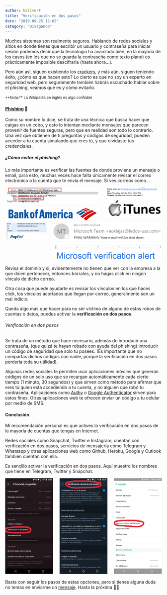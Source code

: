 ```yaml
---
author: halivert
title: "Verificación en dos pasos"
date: "2019-09-25 12:02"
category: "Divagando"
---
```


Muchos sistemas son realmente seguros. Hablando de redes sociales y sitios en
donde tienes que escribir un usuario y contraseña para iniciar sesión podemos
decir que la tecnología ha avanzado bien, en la mayoría de los casos (en los
que no se guarda la contraseña como texto plano) es prácticamente imposible
descifrarla (hasta ahora...).

<!--Seguir leyendo-->

Pero aún así, siguen existiendo los [crackers][], y más aún, siguen teniendo
éxito, ¿cómo es que hacen esto? Lo cierto es que no soy un experto en
seguridad web, pero seguramente también habrás escuchado hablar sobre el
phishing, veamos que es y cómo evitarlo.

<small>
**Nota:** La Wikipedia en inglés es algo confiable
</small>

#### [Phishing][] 🎣

Como su nombre lo dice, se trata de una técnica que busca hacer que caigas en
un cebo, y esto lo intentan mediante mensajes que parecen provenir de fuentes
seguras, pero que en realidad son todo lo contrario.
Una vez que obtienen de ti preguntas y códigos de seguridad, pueden acceder a
tu cuenta simulando que eres tú, y que olvidaste tus credenciales.

##### ¿Cómo evitar el phishing?

Lo más importante es verificar las fuentes de donde proviene un mensaje o
email, para esto, muchas veces hace falta únicamente revisar el correo
electrónico o la cuenta que te envía el mensaje. Si ves correos como...

<div class="columns">
	<div class="column">
		<img
			alt="Ejemplo de phishing: Bank of America"
			src="/img/2019-09-25-two-step-verification/phishing1.png">
	</div>
	<div class="column">
		<img
			alt="Ejemplo de phishing: iTunes"
			src="/img/2019-09-25-two-step-verification/phishing2.png">
	</div>
</div>
<div class="columns">
	<div class="column">
		<img
			alt="Ejemplo de phishing: PayPal"
			src="/img/2019-09-25-two-step-verification/phishing3.jpeg">
	</div>
	<div class="column">
		<img
			alt="Ejemplo de phishing: Microsoft"
			src="/img/2019-09-25-two-step-verification/phishing4.png">
	</div>
</div>

Revisa el dominio y si, evidentemente no tienen que ver con la empresa a la
que dicen pertenecer, entonces bórralos, y no hagas click en ningún vínculo de
dicho correo.

Otra cosa que puede ayudarte es revisar los vínculos en los que haces click,
los vínculos acortados que llegan por correo, generalmente son un mal indicio.

Queda algo más que hacer para no ser víctima de alguno de estos robos de
cuentas o datos, puedes activar la **verificación en dos pasos**.

###### Verificación en dos pasos

Se trata de un método que hace necesario, además de introducir una contraseña,
(que quizá te hayan robado con ayuda del phishing) introducir un código de
seguridad que solo tú posees. (Es importante que no compartas dichos códigos
con nadie, porque la verificación en dos pasos perdería toda su utilidad).

Algunas redes sociales te permiten usar aplicaciones móviles que generan
códigos de un solo uso que se recargan automáticamente cada cierto tiempo (1
minuto, 30 segundos) y que sirven como método para afirmar que eres tú quien
está accediendo a tu cuenta, y no alguien que robó tu contraseña. Aplicaciones
como [Authy][] o [Google Authenticator][] sirven para estos fines. Otras
aplicaciones web te ofrecen enviar un código a tu celular por medio de SMS.

#### Conclusión

Mi recomendación personal es que actives la verificación en dos pasos de la
mayoría de cuentas que tengas en Internet.

Redes sociales como Snapchat, Twitter e Instagram, cuentan con verificación en
dos pasos, servicios de mensajería como Telegram y Whatsapp y otras
aplicaciones web como Github, Heroku, Google y Outlook también cuentan con
ella.

Es sencillo activar la verificación en dos pasos. Aquí muestro los nombres que
tiene en Telegram, Twitter y Snapchat.

<div class="columns">
	<div class="column">
		<img
			src="/img/2019-09-25-two-step-verification/telegram-2fa.jpg"
			alt="Configuración de privacidad y seguridad de Telegram">
	</div>
	<div class="column">
		<img
			src="/img/2019-09-25-two-step-verification/twitter-2fa.jpg"
			alt="Configuración de verificación de inicio de sesión de Twitter">
	</div>
	<div class="column">
		<img
			src="/img/2019-09-25-two-step-verification/snapchat-2fa.jpg"
			alt="Ajustes de Snapchat (Autenticación de dos factores)">
	</div>
</div>

Basta con seguir los pasos de estas opciones, pero si tienes alguna duda no
temas en enviarme un [mensaje][t.me]. Hasta la próxima 👋🏽

[crackers]: https://dle.rae.es/?id=BBnPPfB
[phishing]: https://en.wikipedia.org/wiki/Phishing
[authy]: https://authy.com
[google authenticator]: https://play.google.com/store/apps/details?id=com.google.android.apps.authenticator2
[t.me]: https://t.me/halivert
